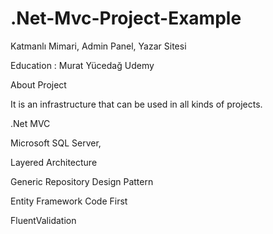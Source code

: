# .Net-Mvc-Project-Example
Katmanlı Mimari, Admin Panel, Yazar Sitesi

Education : Murat Yücedağ Udemy

About Project

It is an infrastructure that can be used in all kinds of projects.

.Net MVC

Microsoft SQL Server,

Layered Architecture

Generic Repository Design Pattern

Entity Framework Code First

FluentValidation

